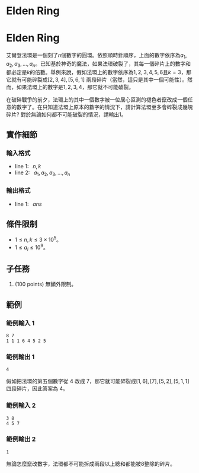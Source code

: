 # Elden Ring

# Elden Ring

艾爾登法環是一個刻了$n$個數字的圓環。依照順時針順序，上面的數字依序為$a_1,a_2,a_3,...,a_n$。已知基於神奇的魔法，如果法環破裂了，其每一個碎片上的數字和都必定是$k$的倍數。舉例來說，假如法環上的數字依序為$1, 2, 3, 4, 5, 6$且$k=3$，那它就有可能碎裂成$[2,3,4], [5,6,1]$ 兩段碎片（當然，這只是其中一個可能性）。然而，如果法環上的數字是$1,2,3,4$，那它就不可能破裂。

在破碎戰爭的前夕，法環上的其中一個數字被一位居心叵測的褪色者竄改成一個任意的數字了。在只知道法環上原本的數字的情況下，請計算法環至多會碎裂成幾塊碎片? 對於無論如何都不可能破裂的情況，請輸出$1$。


## 實作細節

### 輸入格式

* line $1$: $\;\;n,k$
* line $2$: $\;\;a_1,a_2,a_3,...,a_n$


### 輸出格式

* line $1$: $\;\;ans$

## 條件限制

- $1 \le n,k \le 3\times 10^5$。
- $1 \le a_i \le 10^9$。

## 子任務

1. (100 points) 無額外限制。

## 範例

### 範例輸入 1

```
8 7
1 1 1 6 4 5 2 5
```


### 範例輸出 1

```
4
```

假如把法環的第五個數字從 $4$ 改成 $7$，那它就可能碎裂成$[1,6], [7], [5,2], [5,1,1]$四段碎片，因此答案為 $4$。

### 範例輸入 2

```
3 8
4 5 7
```


### 範例輸出 2

```
1
```

無論怎麼竄改數字，法環都不可能拆成兩段以上總和都能被$8$整除的碎片。
